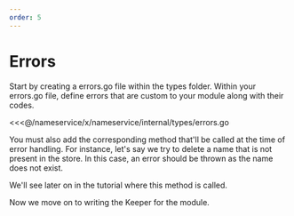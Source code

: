 ```yaml
---
order: 5
---
```


# Errors

Start by creating a errors.go file within the types folder. Within your errors.go file, define errors that are custom to your module along with their codes.

<<<@/nameservice/x/nameservice/internal/types/errors.go

You must also add the corresponding method that'll be called at the time of error handling. For instance, let's say we try to delete a name that is not present in the store. In this case, an error should be thrown as the name does not exist.

We'll see later on in the tutorial where this method is called.

Now we move on to writing the Keeper for the module.

